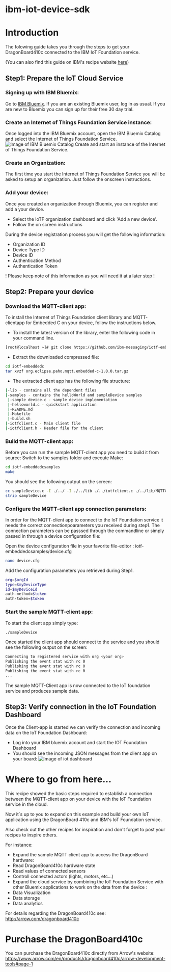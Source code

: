 # ibm-iot-device-sdk

# Introduction
The folowing guide takes you through the steps to get your DragonBoard410c connected to the IBM IoT Foundation service.

(You can also find this guide on IBM's recipe website [here](https://developer.ibm.com/recipes/tutorials/dragonboard410c-recipe/))


## Step1: Prepare the IoT Cloud Service
### Signing up with IBM Bluemix:
Go to [IBM Bluemix](https://console.ng.bluemix.net/home/). If you are an existing Bluemix user, log in as usual.
If you are new to Bluemix you can sign up for their free 30 day trial.

### Create an Internet of Things Foundation Service instance:
Once logged into the IBM Bluemix account, open the IBM Bluemix Catalog and select the Internet of Things Foundation Service.
![Image of IBM Bluemix Catalog](https://raw.githubusercontent.com/ArrowElectronics/ibm-iot-device-sdk/master/images/ibm_bluemix_catalog.png)
Create and start an instance of the Internet of Things Foundation Service.

### Create an Organization:
The first time you start the Internet of Things Foundation Service you will be asked to setup an organization. Just follow the onscreen instructions.

### Add your device:
Once you created an organization through Bluemix, you can register and add a your device.

* Select the IoTF organization dashboard and click 'Add a new device’.
* Follow the on screen instructions

During the device registration process you will get the following information:

* Organization ID
* Device Type ID
* Device ID
* Authentication Method
* Authentication Token

! Please keep note of this information as you will need it at a later step !

## Step2: Prepare your device
### Download the MQTT-client app:
To install the Internet of Things Foundation client library and MQTT-clientapp for Embedded C on your device, follow the instructions below.
* To install the latest version of the library, enter the following code in your command line.
```sh
[root@localhost ~]# git clone https://github.com/ibm-messaging/iotf-embeddedc.git
```
* Extract the downloaded compressed file:
```sh
cd iotf-embeddedc
tar xvzf org.eclipse.paho.mqtt.embedded-c-1.0.0.tar.gz
```
* The extracted client app has the following file structure:
```sh
|-lib - contains all the dependent files
|-samples - contains the helloWorld and sampleDevice samples
 |-sample device.c - sample device implementation
 |-helloworld.c - quickstart application
 |-README.md
 |-Makefile
 |-build.sh
|-iotfclient.c - Main client file
|-iotfclient.h - Header file for the client
```

### Build the MQTT-client app:
Before you can run the sample MQTT-client app you need to build it from source:
Switch to the samples folder and execute Make:
```sh
cd iotf-embeddedcsamples
make
```
You should see the following output on the screen:
```sh
cc sampleDevice.c -I ./../ -I ./../lib ./../iotfclient.c ./../lib/MQTTClient.c ./../lib/MQTTLinux.c ./../lib/MQTTFormat.c ./../lib/MQTTPacket.c ./../lib/MQTTDeserializePublish.c ./../lib/MQTTConnectClient.c ./../lib/MQTTSubscribeClient.c ./../lib/MQTTSerializePublish.c ./../lib/MQTTConnectServer.c ./../lib/MQTTSubscribeServer.c ./../lib/MQTTUnsubscribeServer.c ./../lib/MQTTUnsubscribeClient.c -o sampleDevice
strip sampleDevice
```

### Configure the MQTT-client app connection parameters:
In order for the MQTT-client app to connect to the IoT Foundation service it needs the correct connectionpoarameters you received during step1.
The connection parameters can be passsed through the commandline or simply passed in through a device configuration file:

Open the device configuration file in your favorite file-editor : iotf-embeddedcsamples/device.cfg
```sh
nano device.cfg
```

Add the configuration parameters you retrieved during Step1.
```sh
org=$orgId
type=$myDeviceType
id=$myDeviceId
auth-method=$token
auth-token=$token
```

### Start the sample MQTT-client app:
To start the client app simply type:
```sh
./sampleDevice
```

Once started the client app should connect to the service and you should see the following output on the screen:
```sh
Connecting to registered service with org <your org>
Publishing the event stat with rc 0
Publishing the event stat with rc 0
Publishing the event stat with rc 0
...
```
The sample MQTT-Client app is now connected to the IoT foundation service and produces sample data.


## Step3: Verify connection in the IoT Foundation Dashboard
Once the Client-app is started we can verify the connection and incoming data on the IoT Foundation Dashboard:
* Log into your IBM bluemix account and start the IOT Foundation Dashboard
* You should see the incoming JSON messages from the client app on your board:
![Image of iot dashboard](https://raw.githubusercontent.com/ArrowElectronics/ibm-iot-device-sdk/master/images/iot_foundation_dashboard.png)

# Where to go from here...
This recipe showed the basic steps required to establish a connection between the MQTT-client app on your device with the IoT Foundation service in the cloud.

Now it`s up to you to expand on this example and build your own IoT application using the DragonBoard 410c and IBM's IoT Foundation service.

Also check out the other recipes for inspiration and don't forget to post your recipes to inspire others.

For instance:  

* Expand the sample MQTT client app to access the DragonBoard hardware:
 * Read DragonBoard410c hardware state
 * Read values of connected sensors
 * Controll connected actors (lights, motors, etc...)
* Expand the cloud service by combining the IoT Foundation Service with other Bluemix applications to work on the data from the device :
 * Data Visualization
 * Data storage
 * Data analytics


For details regarding the DragonBoard410c see:
http://arrow.com/dragonboard410c

# Purchase the DragonBoard410c
You can purchase the DragonBoard410c directly from Arrow's website: https://www.arrow.com/en/products/dragonboard410c/arrow-development-tools#page-1
